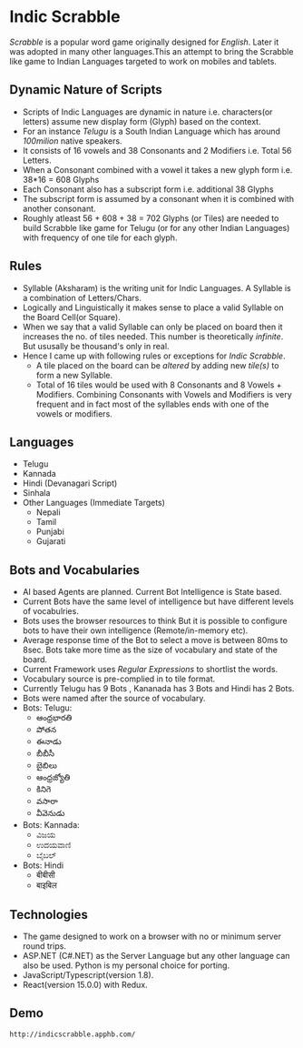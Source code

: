 # Indic Scrabble 

*Scrabble* is a popular word game originally designed for *English*. Later it was adopted in many other languages.This an attempt to bring the Scrabble like game to Indian Languages targeted to work on mobiles and tablets.

## Dynamic Nature of Scripts

* Scripts of Indic Languages are dynamic in nature i.e. characters(or letters)  assume new display form (Glyph)  based on the context.
* For an instance *Telugu* is a South Indian Language which has around *100milion* native speakers.
* It consists of 16 vowels and 38 Consonants and 2 Modifiers i.e. Total 56 Letters.
* When a Consonant combined with a vowel it takes a new glyph form i.e. 38*16 = 608 Glyphs
* Each Consonant also has a subscript form i.e. additional 38 Glyphs
* The subscript form is assumed by a consonant when it is combined with another consonant.
* Roughly atleast 56 + 608 + 38 = 702 Glyphs (or Tiles) are needed to build Scrabble like game for Telugu (or for any other Indian Languages) with  frequency of one tile for each glyph. 

## Rules

* Syllable (Aksharam) is the writing unit for Indic Languages. A Syllable is a combination of Letters/Chars.
* Logically and Linguistically it makes sense to place a valid Syllable on the Board Cell(or Square). 
* When we say that a valid Syllable can only be placed on board then it increases the no. of tiles needed. This number is theoretically *infinite*. But ususally be thousand's only in real.
* Hence I came up with following rules or exceptions for *Indic Scrabble*. 
    * A tile placed on the board can be *altered* by adding new *tile(s)* to form a new Syllable.
    * Total of 16 tiles would be used with 8 Consonants and 8 Vowels + Modifiers. Combining Consonants with Vowels and Modifiers is very frequent and in fact most of the syllables ends with one of the vowels or modifiers.

## Languages

* Telugu
* Kannada
* Hindi (Devanagari Script)
* Sinhala
* Other Languages (Immediate Targets)
    * Nepali
    * Tamil
    * Punjabi
    * Gujarati

## Bots and Vocabularies

* AI based Agents are planned. Current Bot Intelligence is State based.
* Current Bots have the same level of intelligence but have different levels of vocabulries.
* Bots uses the browser resources to think But it is possible to configure bots to have their own intelligence (Remote/in-memory etc).
* Average response time of the Bot to select a move is between 80ms to 8sec. Bots take more time as the size of vocabulary and state of the board.
* Current Framework uses *Regular Expressions* to shortlist the words.
* Vocabulary source is pre-complied in to tile format.
* Currently Telugu has 9 Bots , Kananada has 3 Bots  and Hindi has 2 Bots.
* Bots were named after the source of vocabulary.
* Bots: Telugu:
    * ఆంధ్రభారతి 
    * పోతన      
    * ఈనాడు     
    * బీబీసీ        
    * బైబిలు        
    * ఆంధ్రజ్యోతి
    * కినిగె
    * వసారా
    * వీవెనుడు
* Bots: Kannada:
    * ವಿಜಯ
    * ಉದಯವಾಣಿ
    * ಬೈಬಲ್
* Bots: Hindi
    * बीबीसी
    * बाइबिल

## Technologies

*  The game designed to work on a browser with no or minimum server round trips.
*  ASP.NET (C#.NET) as the Server Language but any other language can also be used. Python is my personal choice for porting.
*  JavaScript/Typescript(version 1.8).
*  React(version 15.0.0) with Redux.

## Demo
    http://indicscrabble.apphb.com/